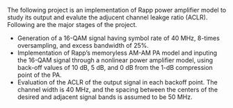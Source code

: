 The following project is an implementation of Rapp power amplifier model to study its output and evalute the adjucent channel leakge ratio (ACLR).
Following are the major stages of the project.
* Generation of a 16-QAM signal having symbol rate of 40 MHz, 8-times oversampling, and excess bandwidth of 25%.
* Implementation of  Rapp’s memoryless AM-AM PA model and inputing the 16-QAM signal through a nonlinear power amplifier model, using back-off values
 of 10 dB, 5 dB, and 0 dB from the 1-dB compression point of the PA.
* Evaluation of the ACLR of the output signal in each backoff point. The channel width is 40 MHz, and the spacing between the centers of the desired and
adjacent signal bands is assumed to be 50 MHz.
